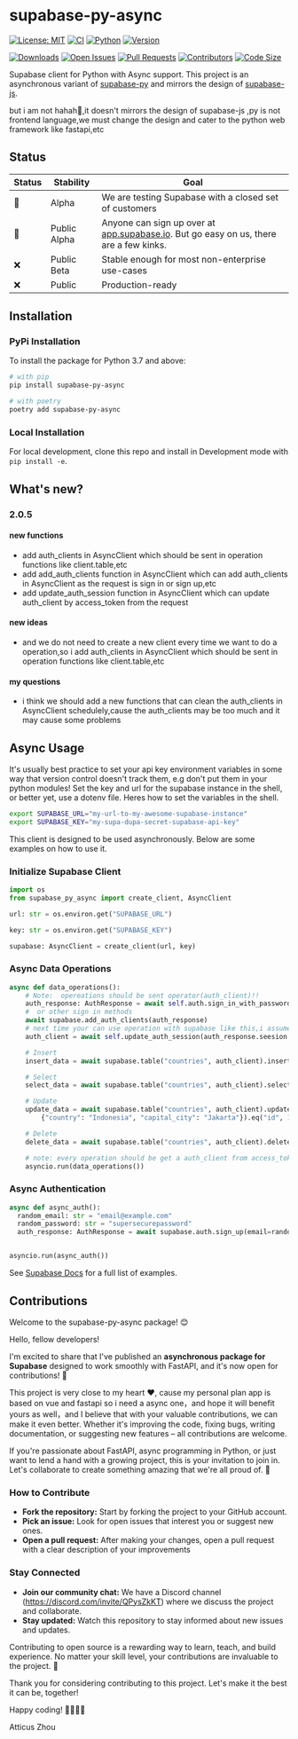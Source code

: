 # supabase-py-async

[![License: MIT](https://img.shields.io/badge/License-MIT-green.svg?label=license)](https://opensource.org/licenses/MIT)
[![CI](https://github.com/Atticuszz/supabase-py-async/actions/workflows/ci.yml/badge.svg)](https://github.com/Atticuszz/supabase-py-async/actions/workflows/ci.yml)
[![Python](https://img.shields.io/pypi/pyversions/supabase-py-async)](https://pypi.org/project/supabase-py-async)
[![Version](https://img.shields.io/pypi/v/supabase-py-async?color=%2334D058)](https://pypi.org/project/supabase-py-async)

<!-- Add more badges as needed -->
[![Downloads](https://pepy.tech/badge/supabase-py-async)](https://pepy.tech/project/supabase-py-async)
[![Open Issues](https://img.shields.io/github/issues/Atticuszz/supabase-py-async)](https://github.com/Atticuszz/supabase-py-async/issues)
[![Pull Requests](https://img.shields.io/github/issues-pr/Atticuszz/supabase-py-async)](https://github.com/Atticuszz/supabase-py-async/pulls)
[![Contributors](https://img.shields.io/github/contributors/Atticuszz/supabase-py-async)](https://github.com/Atticuszz/supabase-py-async/graphs/contributors)
[![Code Size](https://img.shields.io/github/languages/code-size/Atticuszz/supabase-py-async)](https://github.com/Atticuszz/supabase-py-async)

Supabase client for Python with Async support. This project is an asynchronous variant
of [supabase-py](https://github.com/supabase-community/supabase-py) and mirrors the design
of [supabase-js](https://github.com/supabase/supabase-js/blob/master/README.md).

but i am not hahah👻,it doesn't mirrors the design of supabase-js ,py is not frontend language,we must change the design
and cater to the python web framework like fastapi,etc
## Status

| Status | Stability    | Goal                                                                                                              |
|--------|--------------|-------------------------------------------------------------------------------------------------------------------|
| 🚧     | Alpha        | We are testing Supabase with a closed set of customers                                                            |
| 🚧     | Public Alpha | Anyone can sign up over at [app.supabase.io](https://app.supabase.com). But go easy on us, there are a few kinks. |
| ❌      | Public Beta  | Stable enough for most non-enterprise use-cases                                                                   |
| ❌      | Public       | Production-ready                                                                                                  |

## Installation

### PyPi Installation

To install the package for Python 3.7 and above:

```bash
# with pip
pip install supabase-py-async

# with poetry
poetry add supabase-py-async
```

### Local Installation

For local development, clone this repo and install in Development mode with `pip install -e`.

## What's new?

### 2.0.5

#### new functions

- add auth_clients in AsyncClient which should be sent in operation functions like client.table,etc
- add add_auth_clients function in AsyncClient which can add auth_clients in AsyncClient as the request is sign in or
  sign up,etc
- add update_auth_session function in AsyncClient which can update auth_client by access_token from the request

#### new ideas

- and we do not need to create a new client every time we want to do a operation,so i add auth_clients in AsyncClient
  which should be sent in operation functions like client.table,etc

#### my questions

- i think we should add a new functions that can clean the auth_clients in AsyncClient schedulely,cause the auth_clients
  may be too much and it may cause some problems

## Async Usage

It's usually best practice to set your api key environment variables in some way that version control doesn't track
them, e.g don't put them in your python modules! Set the key and url for the supabase instance in the shell, or better
yet, use a dotenv file. Heres how to set the variables in the shell.

```bash
export SUPABASE_URL="my-url-to-my-awesome-supabase-instance"
export SUPABASE_KEY="my-supa-dupa-secret-supabase-api-key"
```

This client is designed to be used asynchronously. Below are some examples on how to use it.

### Initialize Supabase Client

```python
import os
from supabase_py_async import create_client, AsyncClient

url: str = os.environ.get("SUPABASE_URL")

key: str = os.environ.get("SUPABASE_KEY")

supabase: AsyncClient = create_client(url, key)
```

### Async Data Operations

```python
async def data_operations():
    # Note:  opereations should be sent operator(auth_client)!!
    auth_response: AuthResponse = await self.auth.sign_in_with_password({"email": ur_email, "password": ur_password)
    #  or other sign in methods
    await supabase.add_auth_clients(auth_response)
    # next time your can use operation with supabase like this,i assume you get a user access_token
    auth_client = await self.update_auth_session(auth_response.seesion.access_token)  # or access_token from other place

    # Insert
    insert_data = await supabase.table("countries", auth_client).insert({"name": "Germany"}).execute()

    # Select
    select_data = await supabase.table("countries", auth_client).select("*").eq("country", "IL").execute()

    # Update
    update_data = await supabase.table("countries", auth_client).update(
        {"country": "Indonesia", "capital_city": "Jakarta"}).eq("id", 1).execute()

    # Delete
    delete_data = await supabase.table("countries", auth_client).delete().eq("id", 1).execute()

    # note: every operation should be get a auth_client from access_token
    asyncio.run(data_operations())
```

### Async Authentication

```python
async def async_auth():
  random_email: str = "email@example.com"
  random_password: str = "supersecurepassword"
  auth_response: AuthResponse = await supabase.auth.sign_up(email=random_email, password=random_password)


asyncio.run(async_auth())
```

<!-- Include more examples and documentation links -->

See [Supabase Docs](https://supabase.com/docs/guides/client-libraries) for a full list of examples.

## Contributions
Welcome to the supabase-py-async package! 😊

Hello, fellow developers!

I'm excited to share that I've published an **asynchronous package for Supabase** designed to work smoothly with FastAPI, and it's now open for contributions! 🚀

This project is very close to my heart ❤️, cause my personal plan app is based on vue and fastapi so i need a async one，and hope it will benefit yours as well，and I believe that with your valuable contributions, we can make it even better. Whether it's improving the code, fixing bugs, writing documentation, or suggesting new features – all contributions are welcome.

If you're passionate about FastAPI, async programming in Python, or just want to lend a hand with a growing project, this is your invitation to join in. Let's collaborate to create something amazing that we're all proud of. 🤝

### How to Contribute
- **Fork the repository:** Start by forking the project to your GitHub account.
- **Pick an issue:** Look for open issues that interest you or suggest new ones.
- **Open a pull request:** After making your changes, open a pull request with a clear description of your improvements

### Stay Connected
- **Join our community chat:** We have a Discord channel (https://discord.com/invite/QPysZkKT) where we discuss the project and collaborate.
- **Stay updated:** Watch this repository to stay informed about new issues and updates.

Contributing to open source is a rewarding way to learn, teach, and build experience. No matter your skill level, your contributions are invaluable to the project. 🌟

Thank you for considering contributing to this project. Let's make it the best it can be, together!

Happy coding! 👨‍💻👩‍💻

Atticus Zhou
